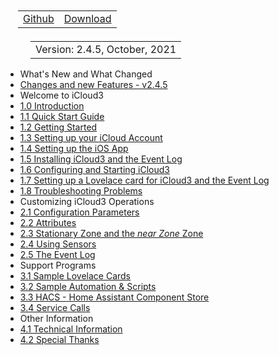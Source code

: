 <nav>
  <table style="padding: 10px 0 5px 20px;">
    <tr>
      <td>
        <a href="https://github.com/gcobb321/icloud3" class="button-base">Github</a>
      </td>
      <td>
        <a href="https://github.com/gcobb321/icloud3/releases" class="button-base">Download</a>
      </td>
    </tr>
  </table>
  <table style="padding:  0  10px  0 40px;">
    <tr>
      <td>
        <a  class="sidebar-version-date">Version: 2.4.5, October, 2021</a>
      </td>
    </tr>
  </table>
</nav>

- What's New and What Changed
 - [Changes and new Features - v2.4.5](CHANGELOG-v2.4.md)
- Welcome to iCloud3
 - [1.0  Introduction](README.md)
 - [1.1  Quick Start Guide](chapters/1.1-quick-start-guide.md)
 - [1.2 Getting Started](chapters/1.2-getting-started.md)
 - [1.3 Setting up your iCloud Account](chapters/1.3-setting-up-icloud-account.md)
 - [1.4 Setting up the iOS App](chapters/1.4-setting-up-iosapp.md)
 - [1.5 Installing iCloud3 and the Event Log](chapters/1.5-installing-icloud3.md)
 - [1.6 Configuring and Starting iCloud3](chapters/1.6-configuring-starting-icloud3)
 - [1.7 Setting up a Lovelace card for iCloud3 and the Event Log](chapters/1.7-setup-lovelace-event-log-card.md)
 - [1.8 Troubleshooting Problems](chapters/1.8-troubleshooting-problems.md)
- Customizing iCloud3 Operations
 - [2.1 Configuration Parameters](chapters/2.1-config-parms.md)
 - [2.2 Attributes](chapters/2.2-attributes.md)
 - [2.3 Stationary Zone and the *near Zone* Zone](chapters/2.3-special-zones.md)
 - [2.4 Using Sensors](chapters/2.4-sensors.md)
 - [2.5 The Event Log](chapters/2.5-event-log.md)
- Support Programs
 - [3.1 Sample Lovelace Cards](chapters/3.1-sample-lovelace.md)
 - [3.2 Sample Automation & Scripts](chapters/3.2-sample-automation-scripts.md)
 - [3.3 HACS - Home Assistant Component Store](chapters/3.3-hacs.md)
 - [3.4 Service Calls](chapters/3.4-services.md)
- Other Information
 - [4.1 Technical Information](chapters/4.1-tech-info.md)
 - [4.2 Special Thanks](chapters/4.2-special-thanks.md)

